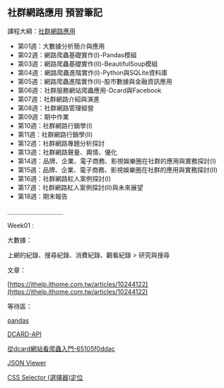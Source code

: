 ## 社群網路應用 預習筆記

課程大綱：[社群網路應用](https://ecsa.ntcu.edu.tw/TchWeb/Cur_Teaching_Print.aspx)

* 第01週：大數據分析簡介與應用
* 第02週：網路爬蟲基礎實作(I)-Pandas模組
* 第03週：網路爬蟲基礎實作(II)-BeautifulSoup模組
* 第04週：網路爬蟲進階實作(I)-Python與SQLite資料庫
* 第05週：網路爬蟲進階實作(II)-股市數據與金融資訊應用
* 第06週：社群服務網站爬蟲應用-Dcard與Facebook
* 第07週：社群網路介紹與演進
* 第08週：社群網路管理經營
* 第09週：期中作業
* 第10週：社群網路行銷學(I)
* 第11週：社群網路行銷學(II)
* 第12週：社群網路專題分析探討
* 第13週：社群網路聲量、輿情、優化
* 第14週：品牌、企業、電子商務、影視娛樂圈在社群的應用與實務探討(I)
* 第15週：品牌、企業、電子商務、影視娛樂圈在社群的應用與實務探討(II)
* 第16週：社群網路紅人案例探討(I)
* 第17週：社群網路紅人案例探討(II)與未來展望
* 第18週：期末報告

＿＿＿＿＿＿＿＿＿

Week01 :

大數據：

上網的紀錄、搜尋紀錄、消費紀錄、觀看紀錄 >  研究與搜尋

文章：

[https://ithelp.ithome.com.tw/articles/10244122](https://ithelp.ithome.com.tw/articles/10244122)



等待區：

[pandas](https://www.learncodewithmike.com/2020/10/python-pandas-series-tutorial.html)


[DCARD-API](https://ithelp.ithome.com.tw/articles/10244122)


[從dcard網站看爬蟲入門-65105f0ddac](https://medium.com/pyladies-taiwan/從dcard網站看爬蟲入門-65105f0ddac)


[JSON Viewer](https://ithelp.ithome.com.tw/articles/10204351)

[CSS Selector (選擇器)定位](https://blog.jiatool.com/posts/sorted-out-css-selector/)




